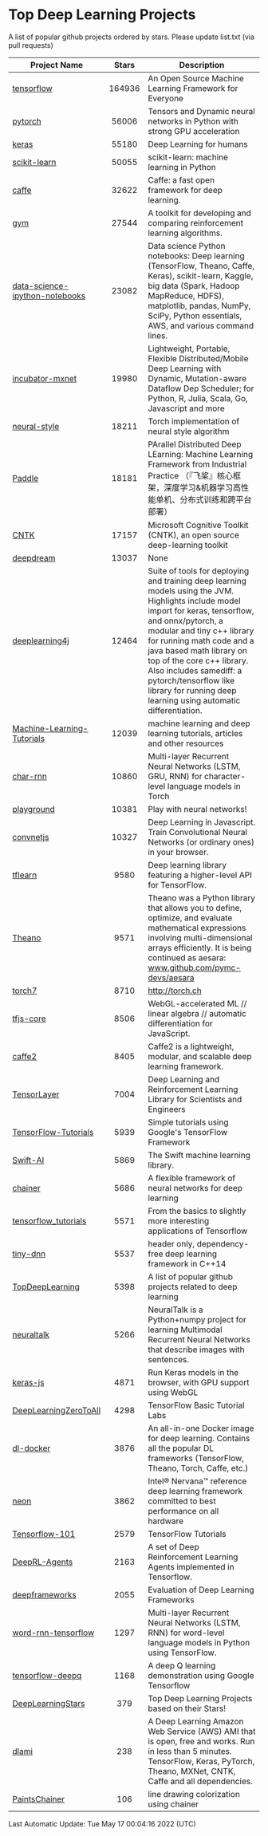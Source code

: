 # Top Deep Learning Projects
A list of popular github projects ordered by stars.
Please update list.txt (via pull requests)

|Project Name| Stars | Description |
| ---------- |:-----:| ----------- |
| [tensorflow](https://github.com/tensorflow/tensorflow) | 164936 | An Open Source Machine Learning Framework for Everyone |
| [pytorch](https://github.com/pytorch/pytorch) | 56006 | Tensors and Dynamic neural networks in Python with strong GPU acceleration |
| [keras](https://github.com/keras-team/keras) | 55180 | Deep Learning for humans |
| [scikit-learn](https://github.com/scikit-learn/scikit-learn) | 50055 | scikit-learn: machine learning in Python |
| [caffe](https://github.com/BVLC/caffe) | 32622 | Caffe: a fast open framework for deep learning. |
| [gym](https://github.com/openai/gym) | 27544 | A toolkit for developing and comparing reinforcement learning algorithms. |
| [data-science-ipython-notebooks](https://github.com/donnemartin/data-science-ipython-notebooks) | 23082 | Data science Python notebooks: Deep learning (TensorFlow, Theano, Caffe, Keras), scikit-learn, Kaggle, big data (Spark, Hadoop MapReduce, HDFS), matplotlib, pandas, NumPy, SciPy, Python essentials, AWS, and various command lines. |
| [incubator-mxnet](https://github.com/apache/incubator-mxnet) | 19980 | Lightweight, Portable, Flexible Distributed/Mobile Deep Learning with Dynamic, Mutation-aware Dataflow Dep Scheduler; for Python, R, Julia, Scala, Go, Javascript and more |
| [neural-style](https://github.com/jcjohnson/neural-style) | 18211 | Torch implementation of neural style algorithm |
| [Paddle](https://github.com/PaddlePaddle/Paddle) | 18181 | PArallel Distributed Deep LEarning: Machine Learning Framework from Industrial Practice （『飞桨』核心框架，深度学习&机器学习高性能单机、分布式训练和跨平台部署） |
| [CNTK](https://github.com/microsoft/CNTK) | 17157 | Microsoft Cognitive Toolkit (CNTK), an open source deep-learning toolkit |
| [deepdream](https://github.com/google/deepdream) | 13037 | None |
| [deeplearning4j](https://github.com/eclipse/deeplearning4j) | 12464 | Suite of tools for deploying and training deep learning models using the JVM. Highlights include model import for keras, tensorflow, and onnx/pytorch, a modular and tiny c++ library for running math code and a java based math library on top of the core c++ library. Also includes samediff: a pytorch/tensorflow like library for running deep learning using automatic differentiation. |
| [Machine-Learning-Tutorials](https://github.com/ujjwalkarn/Machine-Learning-Tutorials) | 12039 | machine learning and deep learning tutorials, articles and other resources  |
| [char-rnn](https://github.com/karpathy/char-rnn) | 10860 | Multi-layer Recurrent Neural Networks (LSTM, GRU, RNN) for character-level language models in Torch |
| [playground](https://github.com/tensorflow/playground) | 10381 | Play with neural networks! |
| [convnetjs](https://github.com/karpathy/convnetjs) | 10327 | Deep Learning in Javascript. Train Convolutional Neural Networks (or ordinary ones) in your browser. |
| [tflearn](https://github.com/tflearn/tflearn) | 9580 | Deep learning library featuring a higher-level API for TensorFlow. |
| [Theano](https://github.com/Theano/Theano) | 9571 | Theano was a Python library that allows you to define, optimize, and evaluate mathematical expressions involving multi-dimensional arrays efficiently. It is being continued as aesara: www.github.com/pymc-devs/aesara |
| [torch7](https://github.com/torch/torch7) | 8710 | http://torch.ch |
| [tfjs-core](https://github.com/tensorflow/tfjs-core) | 8506 | WebGL-accelerated ML // linear algebra // automatic differentiation for JavaScript. |
| [caffe2](https://github.com/facebookarchive/caffe2) | 8405 | Caffe2 is a lightweight, modular, and scalable deep learning framework. |
| [TensorLayer](https://github.com/tensorlayer/TensorLayer) | 7004 | Deep Learning and Reinforcement Learning Library for Scientists and Engineers  |
| [TensorFlow-Tutorials](https://github.com/nlintz/TensorFlow-Tutorials) | 5939 | Simple tutorials using Google's TensorFlow Framework |
| [Swift-AI](https://github.com/Swift-AI/Swift-AI) | 5869 | The Swift machine learning library. |
| [chainer](https://github.com/chainer/chainer) | 5686 | A flexible framework of neural networks for deep learning |
| [tensorflow_tutorials](https://github.com/pkmital/tensorflow_tutorials) | 5571 | From the basics to slightly more interesting applications of Tensorflow |
| [tiny-dnn](https://github.com/tiny-dnn/tiny-dnn) | 5537 | header only, dependency-free deep learning framework in C++14 |
| [TopDeepLearning](https://github.com/aymericdamien/TopDeepLearning) | 5398 | A list of popular github projects related to deep learning |
| [neuraltalk](https://github.com/karpathy/neuraltalk) | 5266 | NeuralTalk is a Python+numpy project for learning Multimodal Recurrent Neural Networks that describe images with sentences. |
| [keras-js](https://github.com/transcranial/keras-js) | 4871 | Run Keras models in the browser, with GPU support using WebGL |
| [DeepLearningZeroToAll](https://github.com/hunkim/DeepLearningZeroToAll) | 4298 | TensorFlow Basic Tutorial Labs |
| [dl-docker](https://github.com/floydhub/dl-docker) | 3876 | An all-in-one Docker image for deep learning. Contains all the popular DL frameworks (TensorFlow, Theano, Torch, Caffe, etc.) |
| [neon](https://github.com/NervanaSystems/neon) | 3862 | Intel® Nervana™ reference deep learning framework committed to best performance on all hardware |
| [Tensorflow-101](https://github.com/sjchoi86/Tensorflow-101) | 2579 | TensorFlow Tutorials |
| [DeepRL-Agents](https://github.com/awjuliani/DeepRL-Agents) | 2163 | A set of Deep Reinforcement Learning Agents implemented in Tensorflow. |
| [deepframeworks](https://github.com/zer0n/deepframeworks) | 2055 | Evaluation of Deep Learning Frameworks |
| [word-rnn-tensorflow](https://github.com/hunkim/word-rnn-tensorflow) | 1297 | Multi-layer Recurrent Neural Networks (LSTM, RNN) for word-level language models in Python using TensorFlow. |
| [tensorflow-deepq](https://github.com/siemanko/tensorflow-deepq) | 1168 | A deep Q learning demonstration using Google Tensorflow |
| [DeepLearningStars](https://github.com/hunkim/DeepLearningStars) | 379 | Top Deep Learning Projects based on their Stars! |
| [dlami](https://github.com/ritchieng/dlami) | 238 | A Deep Learning Amazon Web Service (AWS) AMI that is open, free and works. Run in less than 5 minutes. TensorFlow, Keras, PyTorch, Theano, MXNet, CNTK, Caffe and all dependencies. |
| [PaintsChainer](https://github.com/taizan/PaintsChainer) | 106 | line drawing colorization using chainer |

Last Automatic Update: Tue May 17 00:04:16 2022 (UTC)
